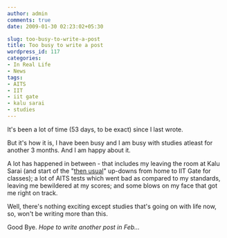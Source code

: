 ```yaml
---
author: admin
comments: true
date: 2009-01-30 02:23:02+05:30

slug: too-busy-to-write-a-post
title: Too busy to write a post
wordpress_id: 117
categories:
- In Real Life
- News
tags:
- AITS
- IIT
- iit gate
- kalu sarai
- studies
---
```


It's been a lot of time (53 days, to be exact) since I last wrote.

But it's how it is, I have been busy and I am busy with studies atleast for another 3 months. And I am happy about it.

A lot has happened in between - that includes my leaving the room at Kalu Sarai (and start of the "[then usual](/post/2008/08/05/that-hard-and-tiring-day-of-july-31/)" up-downs from home to IIT Gate for classes); a lot of AITS tests which went bad as compared to my standards, leaving me bewildered at my scores; and some blows on my face that got me right on track.

Well, there's nothing exciting except studies that's going on with life now, so, won't be writing more than this.

Good Bye. _Hope to write another post in Feb..._
